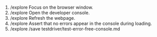 1. /explore Focus on the browser window.
2. /explore Open the developer console.
3. /explore Refresh the webpage.
4. /explore Assert that no errors appear in the console during loading.
5. /explore /save testdriver/test-error-free-console.md